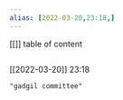 ```yaml
---
alias: [2022-03-20,23:18,]
---
```

[[]]
table of content
```toc
```

[[2022-03-20]] 23:18

```query
"gadgil committee"
```